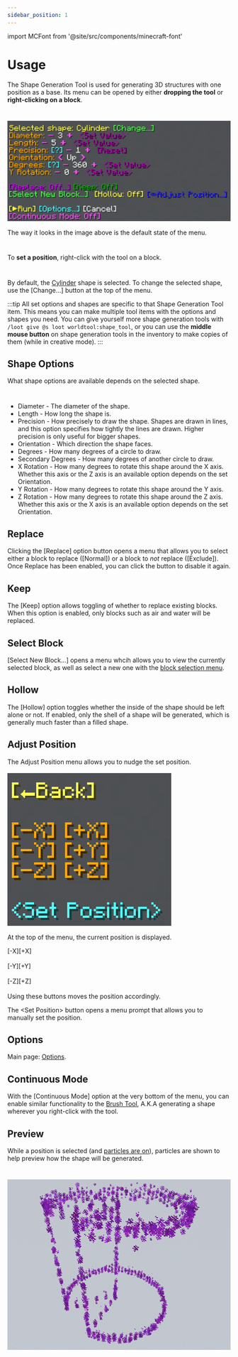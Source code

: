 ```yaml
---
sidebar_position: 1
---
```


import MCFont from '@site/src/components/minecraft-font'

# Usage
The Shape Generation Tool is used for generating 3D structures with one position as a base. Its menu can be opened by either **dropping the tool** or **right-clicking on a block**.
#
![The default state of the main Shape Generation Tool menu](img/main_menu.png)

The way it looks in the image above is the default state of the menu.
#
To **set a position**, right-click with the tool on a block.
#
By default, the [Cylinder](cylinder) shape is selected. To change the selected shape, use the ­<MCFont color="green">[Change...]</MCFont> button at the top of the menu.

:::tip
All set options and shapes are specific to that Shape Generation Tool item. This means you can make multiple tool items with the options and shapes you need. You can give yourself more shape generation tools with `/loot give @s loot worldtool:shape_tool`, or you can use the **middle mouse button** on shape generation tools in the inventory to make copies of them (while in creative mode).
:::

## Shape Options
What shape options are available depends on the selected shape.
#
* ­<MCFont color="gold">Diameter</MCFont> - The diameter of the shape.
* ­<MCFont color="gold">Length</MCFont> - How long the shape is.
* ­<MCFont color="gold">Precision</MCFont> - How precisely to draw the shape. Shapes are drawn in lines, and this option specifies how tightly the lines are drawn. Higher precision is only useful for bigger shapes.
* ­<MCFont color="gold">Orientation</MCFont> - Which direction the shape faces.
* ­<MCFont color="gold">Degrees</MCFont> - How many degrees of a circle to draw.
* ­<MCFont color="gold">Secondary Degrees</MCFont> - How many degrees of another circle to draw.
* ­<MCFont color="gold">X Rotation</MCFont> - How many degrees to rotate this shape around the X axis. Whether this axis or the Z axis is an available option depends on the set Orientation.
* ­<MCFont color="gold">Y Rotation</MCFont> - How many degrees to rotate this shape around the Y axis.
* ­<MCFont color="gold">Z Rotation</MCFont> - How many degrees to rotate this shape around the Z axis. Whether this axis or the X axis is an available option depends on the set Orientation.

## Replace
Clicking the <MCFont color="#d20aff">[Replace]</MCFont> option button opens a menu that allows you to select either a block to replace (<MCFont color="green">[Normal]</MCFont>) or a block to *not* replace (<MCFont color="gold">[Exclude]</MCFont>). Once Replace has been enabled, you can click the button to disable it again.

## Keep
The <MCFont color="#0aad02">[Keep]</MCFont> option allows toggling of whether to replace existing blocks. When this option is enabled, only blocks such as air and water will be replaced.

## Select Block
­<MCFont color="green">[Select New Block...]</MCFont> opens a menu whcih allows you to view the currently selected block, as well as select a new one with the [block selection menu](../chat-menu-system#block-selection).

## Hollow
The <MCFont color="yellow">[Hollow]</MCFont> option toggles whether the inside of the shape should be left alone or not. If enabled, only the shell of a shape will be generated, which is generally much faster than a filled shape.

## Adjust Position

The Adjust Position menu allows you to nudge the set position.<br></br>
![The Adjust Position menu](img/adjust_position_menu.png)

At the top of the menu, the current position is displayed.

<MCFont color="gold">[-X]</MCFont><MCFont color="gold">[+X]</MCFont><br></br>
<MCFont color="gold">[-Y]</MCFont><MCFont color="gold">[+Y]</MCFont><br></br>
<MCFont color="gold">[-Z]</MCFont><MCFont color="gold">[+Z]</MCFont><br></br>
Using these buttons moves the position accordingly.

The <MCFont color="aqua">&lt;Set Position&gt;</MCFont> button opens a menu prompt that allows you to manually set the position.

## Options
Main page: [Options](options).

## Continuous Mode
With the <MCFont color="light_purple">[Continuous Mode]</MCFont> option at the very bottom of the menu, you can enable similar functionality to the [Brush Tool](../brush_tool/usage), A.K.A generating a shape wherever you right-click with the tool.

## Preview
While a position is selected (and [particles are on](options#preview-shape)), particles are shown to help preview how the shape will be generated.
#
![An example of a preview](img/preview_particles.png)
